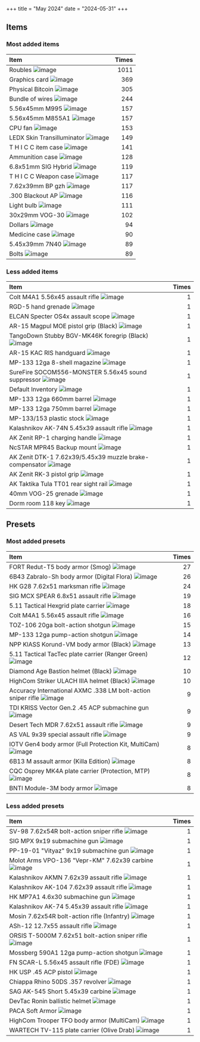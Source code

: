 +++
title = "May 2024"
date = "2024-05-31"
+++

## Items

### Most added items

| Item  | Times |
|:------|------:|
Roubles ![image](https://assets.tarkov.dev/5449016a4bdc2d6f028b456f-512.webp)|1011
Graphics card ![image](https://assets.tarkov.dev/57347ca924597744596b4e71-512.webp)|369
Physical Bitcoin ![image](https://assets.tarkov.dev/59faff1d86f7746c51718c9c-512.webp)|305
Bundle of wires ![image](https://assets.tarkov.dev/5c06779c86f77426e00dd782-512.webp)|244
5.56x45mm M995 ![image](https://assets.tarkov.dev/59e690b686f7746c9f75e848-512.webp)|157
5.56x45mm M855A1 ![image](https://assets.tarkov.dev/54527ac44bdc2d36668b4567-512.webp)|157
CPU fan ![image](https://assets.tarkov.dev/5734779624597737e04bf329-512.webp)|153
LEDX Skin Transilluminator ![image](https://assets.tarkov.dev/5c0530ee86f774697952d952-512.webp)|149
T H I C C item case ![image](https://assets.tarkov.dev/5c0a840b86f7742ffa4f2482-512.webp)|141
Ammunition case ![image](https://assets.tarkov.dev/5aafbde786f774389d0cbc0f-512.webp)|128
6.8x51mm SIG Hybrid ![image](https://assets.tarkov.dev/6529243824cbe3c74a05e5c1-512.webp)|119
T H I C C Weapon case ![image](https://assets.tarkov.dev/5b6d9ce188a4501afc1b2b25-512.webp)|117
7.62x39mm BP gzh ![image](https://assets.tarkov.dev/59e0d99486f7744a32234762-512.webp)|117
.300 Blackout AP ![image](https://assets.tarkov.dev/5fd20ff893a8961fc660a954-512.webp)|116
Light bulb ![image](https://assets.tarkov.dev/5d1b392c86f77425243e98fe-512.webp)|111
30x29mm VOG-30 ![image](https://assets.tarkov.dev/5d70e500a4b9364de70d38ce-512.webp)|102
Dollars ![image](https://assets.tarkov.dev/5696686a4bdc2da3298b456a-512.webp)|94
Medicine case ![image](https://assets.tarkov.dev/5aafbcd986f7745e590fff23-512.webp)|90
5.45x39mm 7N40 ![image](https://assets.tarkov.dev/61962b617c6c7b169525f168-512.webp)|89
Bolts ![image](https://assets.tarkov.dev/57347c5b245977448d35f6e1-512.webp)|89

### Less added items

| Item  | Times |
|:------|------:|
Colt M4A1 5.56x45 assault rifle ![image](https://assets.tarkov.dev/5447a9cd4bdc2dbd208b4567-512.webp)|1
RGD-5 hand grenade ![image](https://assets.tarkov.dev/5448be9a4bdc2dfd2f8b456a-512.webp)|1
ELCAN Specter OS4x assault scope ![image](https://assets.tarkov.dev/544a3f024bdc2d1d388b4568-512.webp)|1
AR-15 Magpul MOE pistol grip (Black) ![image](https://assets.tarkov.dev/55802f5d4bdc2dac148b458f-512.webp)|1
TangoDown Stubby BGV-MK46K foregrip (Black) ![image](https://assets.tarkov.dev/558032614bdc2de7118b4585-512.webp)|1
AR-15 KAC RIS handguard ![image](https://assets.tarkov.dev/55d459824bdc2d892f8b4573-512.webp)|1
MP-133 12ga 8-shell magazine ![image](https://assets.tarkov.dev/55d485804bdc2d8c2f8b456b-512.webp)|1
SureFire SOCOM556-MONSTER 5.56x45 sound suppressor ![image](https://assets.tarkov.dev/55d614004bdc2d86028b4568-512.webp)|1
Default Inventory ![image](https://assets.tarkov.dev/55d7217a4bdc2d86028b456d-512.webp)|1
MP-133 12ga 660mm barrel ![image](https://assets.tarkov.dev/560836fb4bdc2d773f8b4569-512.webp)|1
MP-133 12ga 750mm barrel ![image](https://assets.tarkov.dev/560837824bdc2d57468b4568-512.webp)|1
MP-133/153 plastic stock ![image](https://assets.tarkov.dev/56083be64bdc2d20478b456f-512.webp)|1
Kalashnikov AK-74N 5.45x39 assault rifle ![image](https://assets.tarkov.dev/5644bd2b4bdc2d3b4c8b4572-512.webp)|1
AK Zenit RP-1 charging handle ![image](https://assets.tarkov.dev/5648ac824bdc2ded0b8b457d-512.webp)|1
NcSTAR MPR45 Backup mount ![image](https://assets.tarkov.dev/5649a2464bdc2d91118b45a8-512.webp)|1
AK Zenit DTK-1 7.62x39/5.45x39 muzzle brake-compensator ![image](https://assets.tarkov.dev/5649ab884bdc2ded0b8b457f-512.webp)|1
AK Zenit RK-3 pistol grip ![image](https://assets.tarkov.dev/5649ae4a4bdc2d1b2b8b4588-512.webp)|1
AK Taktika Tula TT01 rear sight rail ![image](https://assets.tarkov.dev/5649d9a14bdc2d79388b4580-512.webp)|1
40mm VOG-25 grenade ![image](https://assets.tarkov.dev/5656eb674bdc2d35148b457c-512.webp)|1
Dorm room 118 key ![image](https://assets.tarkov.dev/5672c92d4bdc2d180f8b4567-512.webp)|1

## Presets

### Most added presets

| Item  | Times |
|:------|------:|
FORT Redut-T5 body armor (Smog) ![image](https://assets.tarkov.dev/657669c186f11bca4106d3a5-512.webp)|27
6B43 Zabralo-Sh body armor (Digital Flora) ![image](https://assets.tarkov.dev/65766adc234b9f6e050a431a-512.webp)|26
HK G28 7.62x51 marksman rifle ![image](https://assets.tarkov.dev/6193e590069d61205d490dd8-512.webp)|24
SIG MCX SPEAR 6.8x51 assault rifle ![image](https://assets.tarkov.dev/657eb3773271d8578610fe28-512.webp)|19
5.11 Tactical Hexgrid plate carrier ![image](https://assets.tarkov.dev/6576676d86f11bca4106d37b-512.webp)|18
Colt M4A1 5.56x45 assault rifle ![image](https://assets.tarkov.dev/5af08cf886f774223c269184-512.webp)|16
TOZ-106 20ga bolt-action shotgun ![image](https://assets.tarkov.dev/5a3a859786f7747e2305e8bf-512.webp)|15
MP-133 12ga pump-action shotgun ![image](https://assets.tarkov.dev/584148f2245977598f1ad387-512.webp)|14
NPP KlASS Korund-VM body armor (Black) ![image](https://assets.tarkov.dev/65766278526e320fbe0357d4-512.webp)|13
5.11 Tactical TacTec plate carrier (Ranger Green) ![image](https://assets.tarkov.dev/65766527303700411c0242a6-512.webp)|12
Diamond Age Bastion helmet (Black) ![image](https://assets.tarkov.dev/657fa95ae9433140ad0bafad-512.webp)|10
HighCom Striker ULACH IIIA helmet (Black) ![image](https://assets.tarkov.dev/657120b36fe59548840cb542-512.webp)|10
Accuracy International AXMC .338 LM bolt-action sniper rifle ![image](https://assets.tarkov.dev/62973e474bb5ab23071c2a70-512.webp)|9
TDI KRISS Vector Gen.2 .45 ACP submachine gun ![image](https://assets.tarkov.dev/5fd251ee16cac650092f5d02-512.webp)|9
Desert Tech MDR 7.62x51 assault rifle ![image](https://assets.tarkov.dev/5e035eb586f774756048ec12-512.webp)|9
AS VAL 9x39 special assault rifle ![image](https://assets.tarkov.dev/5841482e2459775a050cdda9-512.webp)|9
IOTV Gen4 body armor (Full Protection Kit, MultiCam) ![image](https://assets.tarkov.dev/65766910303700411c0242da-512.webp)|8
6B13 M assault armor (Killa Edition) ![image](https://assets.tarkov.dev/657665e2303700411c0242b2-512.webp)|8
CQC Osprey MK4A plate carrier (Protection, MTP) ![image](https://assets.tarkov.dev/657664ae303700411c02428c-512.webp)|8
BNTI Module-3M body armor ![image](https://assets.tarkov.dev/6571214fc50461e8750d1f6b-512.webp)|8

### Less added presets

| Item  | Times |
|:------|------:|
SV-98 7.62x54R bolt-action sniper rifle ![image](https://assets.tarkov.dev/58414a16245977599247970a-512.webp)|1
SIG MPX 9x19 submachine gun ![image](https://assets.tarkov.dev/58dffca786f774083a256ab1-512.webp)|1
PP-19-01 "Vityaz" 9x19 submachine gun ![image](https://assets.tarkov.dev/59b81f7386f77421ac688a0a-512.webp)|1
Molot Arms VPO-136 "Vepr-KM" 7.62x39 carbine ![image](https://assets.tarkov.dev/59ef24b986f77439987b8762-512.webp)|1
Kalashnikov AKMN 7.62x39 assault rifle ![image](https://assets.tarkov.dev/5a325c3686f7744273716c5b-512.webp)|1
Kalashnikov AK-104 7.62x39 assault rifle ![image](https://assets.tarkov.dev/5acf7e4c86f774499a3f3bdd-512.webp)|1
HK MP7A1 4.6x30 submachine gun ![image](https://assets.tarkov.dev/5bd056fa86f7743aba7658cd-512.webp)|1
Kalashnikov AK-74 5.45x39 assault rifle ![image](https://assets.tarkov.dev/5c0c1ce886f77401c119d014-512.webp)|1
Mosin 7.62x54R bolt-action rifle (Infantry) ![image](https://assets.tarkov.dev/5c0c1e7486f7744dba7a289b-512.webp)|1
ASh-12 12.7x55 assault rifle ![image](https://assets.tarkov.dev/5d23467086f77443f37fc602-512.webp)|1
ORSIS T-5000M 7.62x51 bolt-action sniper rifle ![image](https://assets.tarkov.dev/5e0354f786f77425b53eb6c5-512.webp)|1
Mossberg 590A1 12ga pump-action shotgun ![image](https://assets.tarkov.dev/5f06d6bb4010601e3232cd22-512.webp)|1
FN SCAR-L 5.56x45 assault rifle (FDE) ![image](https://assets.tarkov.dev/6193e226449ec003d9127fa6-512.webp)|1
HK USP .45 ACP pistol ![image](https://assets.tarkov.dev/619d267f36b5be1f3236f9ba-512.webp)|1
Chiappa Rhino 50DS .357 revolver ![image](https://assets.tarkov.dev/624d7a3691f0160c7324c3f4-512.webp)|1
SAG AK-545 Short 5.45x39 carbine ![image](https://assets.tarkov.dev/629711787af74c3ff577951d-512.webp)|1
DevTac Ronin ballistic helmet ![image](https://assets.tarkov.dev/65711f886d197c216005b32f-512.webp)|1
PACA Soft Armor ![image](https://assets.tarkov.dev/65712184f1074598bf0c02bc-512.webp)|1
HighCom Trooper TFO body armor (MultiCam) ![image](https://assets.tarkov.dev/657127b7f1074598bf0c02f2-512.webp)|1
WARTECH TV-115 plate carrier (Olive Drab) ![image](https://assets.tarkov.dev/65719408289dc422160e08c4-512.webp)|1
